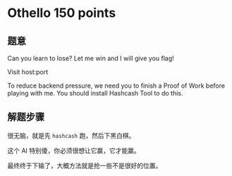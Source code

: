 Othello 150 points
================

题意
-------------

Can you learn to lose? Let me win and I will give you flag!

Visit host:port

To reduce backend pressure, we need you to finish a Proof of Work before playing with me. You should install Hashcash Tool to do this.

解题步骤
-------------

很无脑，就是先 `hashcash` 跑，然后下黑白棋。

这个 AI 特别傻，你必须很想让它赢，它才能赢。

最终终于下输了，大概方法就是抢一些不是很好的位置。